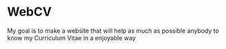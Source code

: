 # WebCV
My goal is to make a website that will help as much as possible anybody to know my Curriculum Vitae in a enjoyable way 
